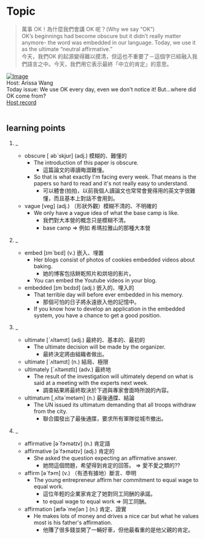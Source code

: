 # Topic

> 萬事 OK！為什麼我們會講 OK 呢？(Why we say “OK”) <br>
> OK’s beginnings had become obscure but it didn’t really matter anymore- the word was embedded in our language. Today, we use it as the ultimate “neutral affirmative.”  <br>
> 今天，我們OK 的起源變得難以摸清，但這也不重要了－這個字已經融入我們語言之中。今天，我們用它表示最終「中立的肯定」的意思。 <br>

[![Image](https://cdn.voicetube.com/assets/thumbnails/1UnIDL-eHOs.jpg)](https://www.youtube.com/embed/1UnIDL-eHOs?rel=0&showinfo=0&cc_load_policy=0&controls=1&autoplay=1&iv_load_policy=3&playsinline=1&wmode=transparent&start=248&end=257&enablejsapi=1&origin=https://tw.voicetube.com&widgetid=1)<br>
Host: Arissa Wang
<br>Today issue: We use OK every day,  even we don't notice it! But...where did OK come from?
<br>
[Host record](https://cdn.voicetube.com/tmp/everyday_records/1282207441874916/2408.mp3)
<br><br>
## learning points
1. _
	* obscure [ əbˋskjʊr] (adj.) 模糊的、難懂的
		- The introduction of this paper is obscure.
			+ 這篇論文的導讀晦澀難懂。
		- So that is what exactly I'm facing every week. That means is the papers so hard to read and it's not really easy to understand.
			+ 可以體會(拍拍，以前我個人讀論文也常常會覺得用的英文字很難懂，而且基本上對話不會用到。
	* vague [veg] (adj.) （形狀外觀）模糊不清的、不明確的
		- We only have a vague idea of what the base camp is like.
			+ 我們對大本營的概念只是模糊不清。
			+ base camp => 例如 希瑪拉雅山的那種大本營

2. _
	* embed [ɪmˋbɛd] (v.) 嵌入、埋置
		- Her blogs consist of photos of cookies embedded videos about baking.
			+ 她的博客包括餅乾照片和烘培的影片。
		- You can embed the Youtube videos in your blog.
	* embedded [ɪmˋbɛdɪd] (adj.) 嵌入的、埋入的
		- That terrible day will before ever embedded in his memory.
			+ 那個可怕的日子將永遠嵌入他的記憶中。
		- If you know how to develop an application in the embedded system, you have a chance to get a good position.

3. _
	* ultimate [ˋʌltəmɪt] (adj.) 最終的、基本的、最初的
		- The ultimate decision will be made by the organizer.
			+ 最終決定將由組織者做出。
	* ultimate [ˋʌltəmɪt] (n.) 結局、極限
	* ultimately [ˋʌltəmɪtlɪ] (adv.) 最終地
		- The result of the investigation will ultimately depend on what is said at a meeting with the experts next week.
			+ 調查結果將最終取決於下週與專家會面時所說的內容。
	* ultimatum [͵ʌltəˋmetəm] (n.) 最後通牒、結論
		- The UN issued its ultimatum demanding that all troops withdraw from the city.
			+ 聯合國發出了最後通牒，要求所有軍隊從城市撤出。


4. _
	* affirmative [əˋfɝmətɪv] (n.) 肯定語
	* affirmative [əˋfɝmətɪv] (adj.) 肯定的
		- She asked the question expecting an affirmative answer.
			+ 她問這個問題，希望得到肯定的回答。 => 愛不愛之類的??
	* affirm [əˋfɝm] (v.) （有憑有據地）斷言、申明
		- The young entrepreneur affirm her commitment to equal wage to equal work.
			+ 這位年輕的企業家肯定了她對同工同酬的承諾。
			+ to equal wage to equal work => 同工同酬。
	* affirmation [æfɚˋmeʃən ] (n.) 肯定、證實
		- He makes lots of money and drives a nice car but what he values most is his father's affirmation.
			+ 他賺了很多錢並開了一輛好車，但他最看重的是他父親的肯定。
